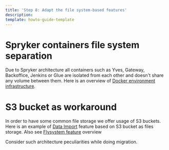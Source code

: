 ```yaml
---
title: 'Step 8: Adapt the file system-based features'
description: 
template: howto-guide-template
---
```

# Spryker containers file system separation
Due to Spryker architecture all containers such as Yves, Gateway, Backoffice, Jenkins or Glue are isolated from each other and doesn't share any volume between them. Here is an overview of [Docker environment infrastructure](docs/scos/dev/the-docker-sdk/202307.0/docker-environment-infrastructure.html). 

# S3 bucket as workaround
In order to have some common file storage we offer usage of S3 buckets. Here is an example of [Data Import](docs/ca/dev/configure-data-import-from-an-s3-bucket.html#configure-a-csvreader-based-on-flysystem.html) feature based on S3 bucket as files storage. Also see [Flysystem feature](docs/scos/dev/back-end-development/data-manipulation/data-ingestion/structural-preparations/flysystem.html) overview

Consider such architecture peculiarities while doing migration.
